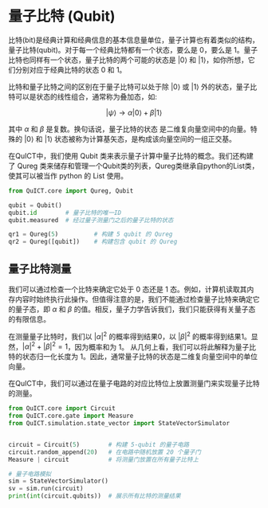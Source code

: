 # 量子比特 (Qubit)

比特(bit)是经典计算和经典信息的基本信息量单位，量子计算也有着类似的结构，量子比特(qubit)。对于每一个经典比特都有一个状态，要么是 $0$，要么是 $1$。量子比特也同样有一个状态，量子比特的两个可能的状态是 $|0⟩$ 和 $|1⟩$，如你所想，它们分别对应于经典比特的状态 $0$ 和 $1$。

比特和量子比特之间的区别在于量子比特可以处于除 $|0⟩$ 或 $|1⟩$ 外的状态，量子比特可以是状态的线性组合，通常称为叠加态，如:

$$
|\psi \rangle \rightarrow \alpha |0 \rangle + \beta |1 \rangle
$$

其中 $\alpha$ 和 $\beta$ 是复数。换句话说，量子比特的状态 是二维复向量空间中的向量。特殊的 $|0⟩$ 和 $|1⟩$ 状态被称为计算基矢态，是构成该向量空间的一组正交基。

在QuICT中，我们使用 Qubit 类来表示量子计算中量子比特的概念。我们还构建了 Qureg 类来储存和管理一个Qubit类的列表，Qureg类继承自python的List类，使其可以被当作 python 的 List 使用。

``` python
from QuICT.core import Qureg, Qubit

qubit = Qubit()
qubit.id        # 量子比特的唯一ID
qubit.measured  # 经过量子测量门之后的量子比特的状态

qr1 = Qureg(5)          # 构建 5 qubit 的 Qureg
qr2 = Qureg([qubit])    # 构建包含 qubit 的 Qureg
```

## 量子比特测量

我们可以通过检查一个比特来确定它处于 $0$ 态还是 $1$ 态。例如，计算机读取其内存内容时始终执行此操作。但值得注意的是，我们不能通过检查量子比特来确定它的量子态，即 $\alpha$ 和 $\beta$ 的值。相反，量子力学告诉我们，我们只能获得有关量子态的有限信息。

在测量量子比特时，我们以 $|\alpha|^2$ 的概率得到结果$0$，以 $|\beta|^2$ 的概率得到结果$1$。显然，$|\alpha|^2 + |\beta|^2 = 1$，因为概率和为 $1$。 从几何上看，我们可以将此解释为量子比特的状态归一化长度为 $1$。因此，通常量子比特的状态是二维复向量空间中的单位向量。

在QuICT中，我们可以通过在量子电路的对应比特位上放置测量门来实现量子比特的测量。

``` python
from QuICT.core import Circuit
from QuICT.core.gate import Measure
from QuICT.simulation.state_vector import StateVectorSimulator


circuit = Circuit(5)        # 构建 5-qubit 的量子电路
circuit.random_append(20)   # 在电路中随机放置 20 个量子门
Measure | circuit           # 将测量门放置在所有量子比特上

# 量子电路模拟
sim = StateVectorSimulator()
sv = sim.run(circuit)
print(int(circuit.qubits))  # 展示所有比特的测量结果
```